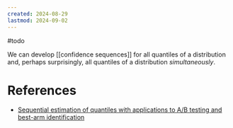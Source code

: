 ```yaml
---
created: 2024-08-29
lastmod: 2024-09-02
---
```

#todo 

We can develop [[confidence sequences]] for all quantiles of a distribution and, perhaps surprisingly, all quantiles of a distribution _simultaneously_. 

# References 

- [Sequential estimation of quantiles with applications to A/B testing and best-arm identification](https://arxiv.org/pdf/1906.09712.pdf)

